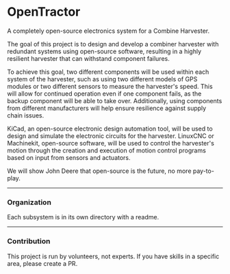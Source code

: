 # OpenTractor

A completely open-source electronics system for a Combine Harvester.


The goal of this project is to design and develop a combiner harvester with redundant systems using open-source software, resulting in a highly resilient harvester that can withstand component failures.

To achieve this goal, two different components will be used within each system of the harvester, such as using two different models of GPS modules or two different sensors to measure the harvester's speed. This will allow for continued operation even if one component fails, as the backup component will be able to take over. Additionally, using components from different manufacturers will help ensure resilience against supply chain issues.

KiCad, an open-source electronic design automation tool, will be used to design and simulate the electronic circuits for the harvester. LinuxCNC or Machinekit, open-source software, will be used to control the harvester's motion through the creation and execution of motion control programs based on input from sensors and actuators.

We will show John Deere that open-source is the future, no more pay-to-play.

---

### Organization

Each subsystem is in its own directory with a readme.

---

### Contribution

This project is run by volunteers, not experts. If you have skills in a specific area, please create a PR.
